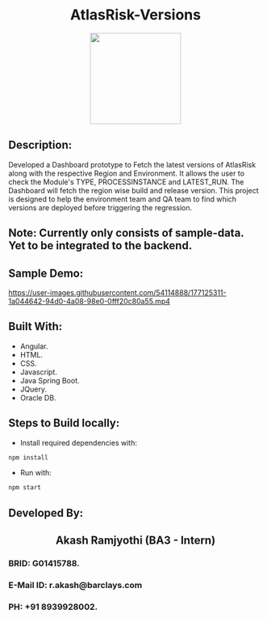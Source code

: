 <h1 align="center">AtlasRisk-Versions</h1>

<p align="center">
<img src="https://user-images.githubusercontent.com/54114888/177143395-31c58331-011d-4907-a7f3-82f463f9aae2.png" height="180">
</p>

## Description:
Developed a Dashboard prototype to Fetch the latest versions of AtlasRisk along with the respective Region and Environment. It allows the user to check the Module's TYPE, PROCESSINSTANCE and LATEST_RUN. The Dashboard will fetch the region wise build and release version. This project is designed to help the environment team and QA team to find which versions are deployed before triggering the regression.

## Note: Currently only consists of sample-data. Yet to be integrated to the backend.

## Sample Demo:
https://user-images.githubusercontent.com/54114888/177125311-1a044642-94d0-4a08-98e0-0fff20c80a55.mp4

## Built With:
 - Angular.
 - HTML.
 - CSS.
 - Javascript.
 - Java Spring Boot.
 - JQuery.
 - Oracle DB.

## Steps to Build locally:

- Install required dependencies with: 
```bash
npm install
```
- Run with: 
```bash
npm start
```

## Developed By:
<h2 align="center">Akash Ramjyothi (BA3 - Intern)</h2>
<h3> BRID: G01415788. </h3>
<h3> E-Mail ID: r.akash@barclays.com </h3>
<h3> PH: +91 8939928002. </h3>
